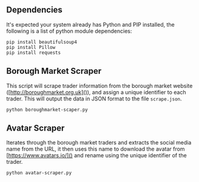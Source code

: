 ## Dependencies
It's expected your system already has Python and PIP installed, the following is a list of python module dependencies:

```
pip install beautifulsoup4
pip install Pillow 
pip install requests 
```

## Borough Market Scraper

This script will scrape trader information from the borough market website ([http://boroughmarket.org.uk]()), and assign a unique identifier to each trader. This will output the data in JSON format to the file `scrape.json`.

``` 
python boroughmarket-scaper.py 
```

## Avatar Scraper

Iterates through the borough market traders and extracts the social media name from the URL, it then uses this name to download the avatar from [https://www.avatars.io/]() and rename using the unique identifier of the trader.

``` 
python avatar-scraper.py 
```
